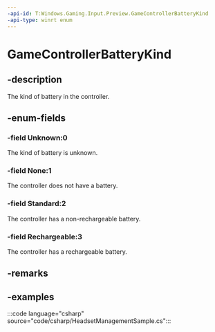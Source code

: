 ```yaml
---
-api-id: T:Windows.Gaming.Input.Preview.GameControllerBatteryKind
-api-type: winrt enum
---
```


<!-- Enumeration syntax
public enum Windows.Gaming.Input.Preview.GameControllerBatteryKind : int
-->

# GameControllerBatteryKind

## -description

The kind of battery in the controller.

## -enum-fields

### -field Unknown:0

The kind of battery is unknown.

### -field None:1

The controller does not have a battery.

### -field Standard:2

The controller has a non-rechargeable battery.

### -field Rechargeable:3

The controller has a rechargeable battery.

## -remarks

## -examples

:::code language="csharp" source="code/csharp/HeadsetManagementSample.cs":::
